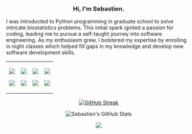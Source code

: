 <h3 align=center>
Hi, I'm Sebastien.
</h3>

<p>I was introducted to Python programming in graduate school to solve intricate biostatistics problems. This initial spark ignited a passion for coding, leading me to pursue a self-taught journey into software engineering. As my enthusiasm grew, I bolstered my expertise by enrolling in night classes which helped fill gaps in my knowledge and develop new software development skills. </p>

<div align=center>
<table border="0">
        <tr>
            <td align=center vertical-align=center><p><img src="https://img.shields.io/badge/TypeScript-007ACC?style=for-the-badge&logo=typescript&logoColor=white" /></p><p><img src="https://img.shields.io/badge/Python-14354C?style=for-the-badge&logo=python&logoColor=white" /></p></td>
            <td align=center vertical-align=center><p><img src="https://img.shields.io/badge/GNU%20Bash-4EAA25?style=for-the-badge&logo=GNU%20Bash&logoColor=white" /></p><p><img src="	https://img.shields.io/badge/React-20232A?style=for-the-badge&logo=react&logoColor=61DAFB" /></p></td>
            <td align=center vertical-align=center><p><img src="https://img.shields.io/badge/Next.js-000?logo=nextdotjs&logoColor=fff&style=for-the-badge" /></p><p><img src="https://img.shields.io/badge/Jenkins-D24939?style=for-the-badge&logo=Jenkins&logoColor=white" /></p></td>
            <td align=center vertical-align=center><p><img src="https://img.shields.io/badge/Amazon_AWS-232F3E?style=for-the-badge&logo=amazon-aws&logoColor=white" /></p><p><img src="https://img.shields.io/badge/PostgreSQL-316192?style=for-the-badge&logo=postgresql&logoColor=white" /></p></td>
        </tr>
    </table>
</div>

<p align=center>
<a href="https://git.io/streak-stats"><img src="https://streak-stats.demolab.com?user=sebastienfauque&theme=dracula&hide_border=true" alt="GitHub Streak" /></a>
</p>

<p align=center href="https://github.com/sebastienfauque/sebastienfauque">
  <img align="center" src="https://github-readme-stats.vercel.app/api?username=sebastienfauque&show_icons=true&theme=dracula&count_private=true&hide_border=true" alt="Sebastien's GitHub Stats" />
</p>
<p align=center href="https://github.com/sebastienfauque/sebastienfauque">
  <img align="center" src="https://github-readme-stats.vercel.app/api/top-langs/?username=sebastienfauque&langs_count=10&layout=compact&theme=dracula&hide_border=true" />
</p>
